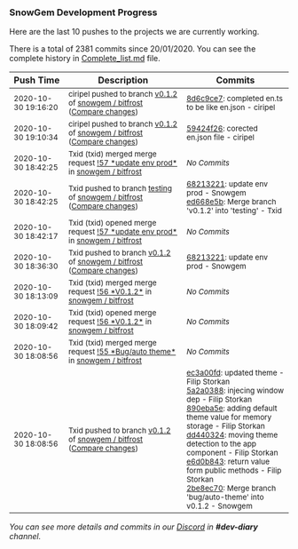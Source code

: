 
### SnowGem Development Progress

Here are the last 10 pushes to the projects we are currently working.

There is a total of 2381 commits since 20/01/2020. You can see the complete history in
 [Complete_list.md](Complete_list.md) file.

| Push Time | Description | Commits |
| --- | --- | --- |
| <sub>2020-10-30 19:16:20</sub> | <sub>ciripel pushed to branch [v0\.1\.2](https://gitlab.com/snowgem/bitfrost/commits/v0.1.2) of [snowgem / bitfrost](https://gitlab.com/snowgem/bitfrost) ([Compare changes](https://gitlab.com/snowgem/bitfrost/compare/59424f264b9703a91a544670d53d2996d6bea385...8d6c9ce768254fda527d365f02cc55f388ffcf4a))</sub> | <sub>[8d6c9ce7](https://gitlab.com/snowgem/bitfrost/-/commit/8d6c9ce768254fda527d365f02cc55f388ffcf4a): completed en.ts to be like en.json - ciripel</sub> |
| <sub>2020-10-30 19:10:34</sub> | <sub>ciripel pushed to branch [v0\.1\.2](https://gitlab.com/snowgem/bitfrost/commits/v0.1.2) of [snowgem / bitfrost](https://gitlab.com/snowgem/bitfrost) ([Compare changes](https://gitlab.com/snowgem/bitfrost/compare/6821322126f4bb8a7d1a2f14a5e7f22b5b397a36...59424f264b9703a91a544670d53d2996d6bea385))</sub> | <sub>[59424f26](https://gitlab.com/snowgem/bitfrost/-/commit/59424f264b9703a91a544670d53d2996d6bea385): corected en.json file - ciripel</sub> |
| <sub>2020-10-30 18:42:25</sub> | <sub>Txid (txid) merged merge request [\!57 \*update env prod\*](https://gitlab.com/snowgem/bitfrost/-/merge_requests/57) in [snowgem / bitfrost](https://gitlab.com/snowgem/bitfrost)</sub> | <sub>_No Commits_</sub> |
| <sub>2020-10-30 18:42:25</sub> | <sub>Txid pushed to branch [testing](https://gitlab.com/snowgem/bitfrost/commits/testing) of [snowgem / bitfrost](https://gitlab.com/snowgem/bitfrost) ([Compare changes](https://gitlab.com/snowgem/bitfrost/compare/12886553c84dacee09f1f0c63a5125702210da14...ed668e5bfd5ff0760bf8a30e923aaa2ea775dc32))</sub> | <sub>[68213221](https://gitlab.com/snowgem/bitfrost/-/commit/6821322126f4bb8a7d1a2f14a5e7f22b5b397a36): update env prod - Snowgem<br>[ed668e5b](https://gitlab.com/snowgem/bitfrost/-/commit/ed668e5bfd5ff0760bf8a30e923aaa2ea775dc32): Merge branch 'v0.1.2' into 'testing' - Txid</sub> |
| <sub>2020-10-30 18:42:17</sub> | <sub>Txid (txid) opened merge request [\!57 \*update env prod\*](https://gitlab.com/snowgem/bitfrost/-/merge_requests/57) in [snowgem / bitfrost](https://gitlab.com/snowgem/bitfrost)</sub> | <sub>_No Commits_</sub> |
| <sub>2020-10-30 18:36:30</sub> | <sub>Txid pushed to branch [v0\.1\.2](https://gitlab.com/snowgem/bitfrost/commits/v0.1.2) of [snowgem / bitfrost](https://gitlab.com/snowgem/bitfrost) ([Compare changes](https://gitlab.com/snowgem/bitfrost/compare/2be8ec70a9a93f079e761072b83ea48962e0a8bd...6821322126f4bb8a7d1a2f14a5e7f22b5b397a36))</sub> | <sub>[68213221](https://gitlab.com/snowgem/bitfrost/-/commit/6821322126f4bb8a7d1a2f14a5e7f22b5b397a36): update env prod - Snowgem</sub> |
| <sub>2020-10-30 18:13:09</sub> | <sub>Txid (txid) merged merge request [\!56 \*V0\.1\.2\*](https://gitlab.com/snowgem/bitfrost/-/merge_requests/56) in [snowgem / bitfrost](https://gitlab.com/snowgem/bitfrost)</sub> | <sub>_No Commits_</sub> |
| <sub>2020-10-30 18:09:42</sub> | <sub>Txid (txid) opened merge request [\!56 \*V0\.1\.2\*](https://gitlab.com/snowgem/bitfrost/-/merge_requests/56) in [snowgem / bitfrost](https://gitlab.com/snowgem/bitfrost)</sub> | <sub>_No Commits_</sub> |
| <sub>2020-10-30 18:08:56</sub> | <sub>Txid (txid) merged merge request [\!55 \*Bug/auto theme\*](https://gitlab.com/snowgem/bitfrost/-/merge_requests/55) in [snowgem / bitfrost](https://gitlab.com/snowgem/bitfrost)</sub> | <sub>_No Commits_</sub> |
| <sub>2020-10-30 18:08:56</sub> | <sub>Txid pushed to branch [v0\.1\.2](https://gitlab.com/snowgem/bitfrost/commits/v0.1.2) of [snowgem / bitfrost](https://gitlab.com/snowgem/bitfrost) ([Compare changes](https://gitlab.com/snowgem/bitfrost/compare/0a75476efcfe36cfc5850f719f90238bbe6a3d47...2be8ec70a9a93f079e761072b83ea48962e0a8bd))</sub> | <sub>[ec3a00fd](https://gitlab.com/snowgem/bitfrost/-/commit/ec3a00fde91d858b72273891c3c43024d27669dc): updated theme - Filip Storkan<br>[5a2a0388](https://gitlab.com/snowgem/bitfrost/-/commit/5a2a0388c0320850fca06a33dc8f222a46149892): injecing window dep - Filip Storkan<br>[890eba5e](https://gitlab.com/snowgem/bitfrost/-/commit/890eba5e101d4510e04ce3ce3c0d7422ab351ee6): adding default theme value for memory storage - Filip Storkan<br>[dd440324](https://gitlab.com/snowgem/bitfrost/-/commit/dd4403244604c555261d3124a76eaa95e90c0e16): moving theme detection to the app component - Filip Storkan<br>[e6d0b843](https://gitlab.com/snowgem/bitfrost/-/commit/e6d0b84362ddc29cd71292a871d8322d51f22abe): return value form public methods - Filip Storkan<br>[2be8ec70](https://gitlab.com/snowgem/bitfrost/-/commit/2be8ec70a9a93f079e761072b83ea48962e0a8bd): Merge branch 'bug/auto-theme' into v0.1.2 - Snowgem</sub> |

_You can see more details and commits in our [Discord](https://discord.gg/zumGnbg) in **#dev-diary** channel._
